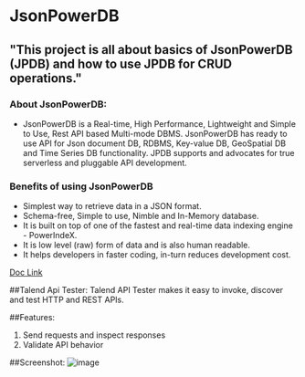 # JsonPowerDB 
## "This project is all about basics of JsonPowerDB (JPDB) and how to use JPDB for CRUD operations." 
### About JsonPowerDB:

- JsonPowerDB is a Real-time, High Performance, Lightweight and Simple to Use, Rest API based Multi-mode DBMS. JsonPowerDB has ready to use API for Json document DB, RDBMS, Key-value DB, GeoSpatial DB and Time Series DB functionality. JPDB supports and advocates for true serverless and pluggable API development.

### Benefits of using JsonPowerDB

- Simplest way to retrieve data in a JSON format.
- Schema-free, Simple to use, Nimble and In-Memory database.
- It is built on top of one of the fastest and real-time data indexing engine - PowerIndeX.
- It is low level (raw) form of data and is also human readable.
- It helps developers in faster coding, in-turn reduces development cost.

[Doc Link](http://login2explore.com/jpdb/docs.html)

##Talend Api Tester:
Talend API Tester makes it easy to invoke, discover and test HTTP and REST APIs. 

##Features:
1. Send requests and inspect responses
2. Validate API behavior

##Screenshot:
![image](https://user-images.githubusercontent.com/112707027/188192812-28dc77ce-c7b0-4d2d-9259-0578c2a46328.png)
